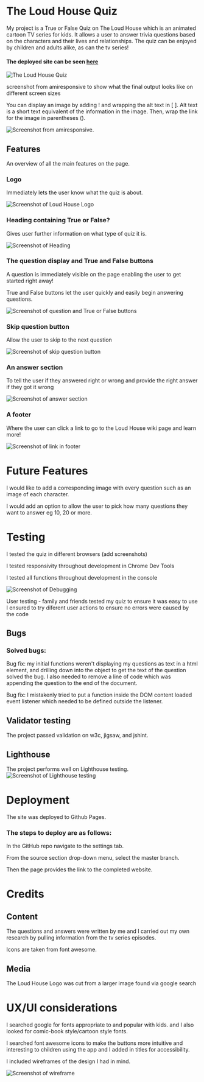 # The Loud House Quiz
My project is a True or False Quiz on The Loud House which is an animated cartoon TV series for kids. It allows a user to answer trivia questions based on the characters and their lives and relationships. The quiz can be enjoyed by children and adults alike, as can the tv series!

#### The deployed site can be seen [here](https://1234christina.github.io/pp2-js-ctinah/)

![The Loud House Quiz](/assets/images/quiz-image.png)

screenshot from amiresponsive to show what the final output looks like on different screen sizes

You can display an image by adding ! and wrapping the alt text in [ ]. Alt text is a short text equivalent of the information in the image. Then, wrap the link for the image in parentheses ().

![Screenshot from amiresponsive.](/assets/images/amiresponsive.png)


## Features
An overview of all the main features on the page.

### Logo
Immediately lets the user know what the quiz is about.

![Screenshot of Loud House Logo](/assets/images/loudhouselogo.png)

### Heading containing True or False?
Gives user further information on what type of quiz it is.

![Screenshot of Heading](/assets/images/logo-and-header.png)

### The question display and True and False buttons
A question is immediately visible on the page enabling the user to get started right away!

True and False buttons let the user quickly and easily begin answering questions.

![Screenshot of question and True or False buttons](/assets/images/question-and-choice-buttons.png)

### Skip question button
Allow the user to skip to the next question

![Screenshot of skip question button](/assets/images/skip-question.png)

### An answer section 
To tell the user if they answered right or wrong and provide the right answer if they got it wrong

![Screenshot of answer section](/assets/images/answer-display.png)

### A footer 
Where the user can click a link to go to the Loud House wiki page and learn more!

![Screenshot of link in footer](/assets/images/link-more-info.png)

# Future Features
I would like to add a corresponding image with every question such as an image of each character.

I would add an option to allow the user to pick how many questions they want to answer eg 10, 20 or more.

# Testing
I tested the quiz in different browsers (add screenshots)

I tested responsivity throughout development in Chrome Dev Tools

I tested all functions throughout development in the console

![Screenshot of Debugging](/assets/images/debugging.png)


User testing - family and friends tested my quiz to ensure it was easy to use
I ensured to try diferent user actions to ensure no errors were caused by the code

## Bugs
### Solved bugs: 
Bug fix: my initial functions weren't displaying my questions as text in a html element, and drilling down into the object to get the text of the question solved the bug. I also needed to remove a line of code which was appending the question to the end of the document.

Bug fix: I mistakenly tried to put a function inside the DOM content loaded event listener which needed to be defined outside the listener.

## Validator testing 
The project passed validation on w3c, jigsaw, and jshint. 

## Lighthouse

The project performs well on Lighthouse testing.
![Screenshot of Lighthouse testing](/assets/images/lighthouse.png)

# Deployment 
The site was deployed to Github Pages.
### The steps to deploy are as follows:
In the GitHub repo navigate to the settings tab.

From the source section drop-down menu, select the master branch.

Then the page provides the link to the completed website.

# Credits
## Content 
The questions and answers were written by me and I carried out my own research by pulling information from the tv series episodes. 

Icons are taken from font awesome.
## Media 
The Loud House Logo was cut from a larger image found via google search

# UX/UI considerations
I searched google for fonts appropriate to and popular with kids. and I also looked for comic-book style/cartoon style fonts.

I searched font awesome icons to make the buttons more intuitive and interesting to children using the app and I added in titles for accessibility. 

I included wireframes of the design I had in mind.

![Screenshot of wireframe](/assets/images/wireframeLoudHouseGame.png)
